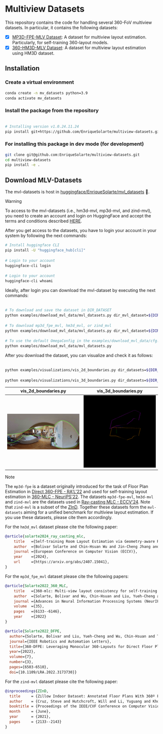 # Multiview Datasets

This repository contains the code for handling several 360-FoV multiview datasets. 
In particular, it contains the following datasets:

<!-- - [ ] [MP3D-VO Dataset](https://github.com/EnriqueSolarte/robust_360_8PA): A dataset of sequence of 360-images for visual odometry task.
- [ ] [MP3D-FPE Dataset](https://github.com/EnriqueSolarte/direct_360_FPE): A dataset for floor plan estimation using multiple 360-images. -->
- [x] [MP3D-FPE-MLV Dataset](https://github.com/EnriqueSolarte/360-mlc): A dataset for multiview layout estimation. Particularly, for self-training 360-layout models.
- [x] [360-HM3D-MLV Dataset](https://github.com/EnriqueSolarte/ray_casting_mlc): A dataset for multiview layout estimation using HM3D dataset.

## Installation

### Create a virtual environment
```sh 
conda create -n mv_datasets python=3.9
conda activate mv_datasets
```

### Install the package from the repository
```sh

# Installing version v1.0.24.11.24
pip install git+https://github.com/EnriqueSolarte/multiview-datasets.git@v1.0.1
```

### For installing this package in dev mode (for development)
```sh 
git clone git@github.com:EnriqueSolarte/multiview-datasets.git
cd multiview-datasets
pip install -e .
```

## Download MLV-Datasets
The mvl-datasets is host in [huggingface/EnriqueSolarte/mvl_datasets](https://huggingface.co/datasets/EnriqueSolarte/mvl_datasets) 🤗. 

> [!WARNING]  
> To access to the mvl-datasets (i.e., hm3d-mvl, mp3d-mvl, and zind-mvl), you need to create an account and login on HuggingFace and accept the terms and conditions described [HERE](https://huggingface.co/datasets/EnriqueSolarte/mvl_datasets). 

After you get access to the datasets, you have to login your account in your system by following the next commands:

```bash
# Install huggingface CLI 
pip install -U "huggingface_hub[cli]"

# Login to your account
huggingface-cli login

# Login to your account
huggingface-cli whoami
```

Ideally, after login you can download the mvl-dataset by executing the next commands: 
```bash

# To download and save the dataset in DIR_DATASET
python examples/download_mvl_data/mvl_datasets.py dir_mvl_dataset=${DIR_DATASET}

# To download mp3d_fpe_mvl, hm3d_mvl, or zind_mvl 
python examples/download_mvl_data/mvl_datasets.py dir_mvl_dataset=${DIR_DATASET} dataset=${DATASET_NAME}

# To use the default OmegaConfig in the examples/download_mvl_data/cfg.yaml 
python examples/download_mvl_data/mvl_datasets.py
```

After you download the dataset, you can visualize and check it as follows: 
```bash

python examples/visualizations/vis_2d_boundaries.py dir_datasets=${DIR_DATASET}

python examples/visualizations/vis_3d_boundaries.py dir_datasets=${DIR_DATASET}

```
vis_2d_boundaries.py             |  vis_3d_boundaries.py
:-------------------------:|:-------------------------:
![](assets/vis_2d_boundaries.png)  |  ![](assets/vis_3d_boundaries.png)

> [!NOTE]
> The `mp3d-fpe` is a dataset originally introduced for the task of Floor Plan Estimation in [Direct 360-FPE - RA'L'22](https://github.com/EnriqueSolarte/direct_360_FPE) and used for self-training layout estimation in [360-MLC - NeuriPS'22](https://enriquesolarte.github.io/360-mlc/). The datasets `mp3d-fpe-mvl`, `hm3d-mvl` and `zind-mvl` are the datasets used in [Ray-casting MLC - ECCV'24](https://enriquesolarte.github.io/ray-casting-mlc/). Note that `zind-mvl` is a subset of the [ZInD]((https://github.com/zillow/zind)). Together these datasets  form the  `mvl-datasets` aiming for a unified benchmark for multiview layout estimation. If you use these datasets, please cite them accordingly. 


For the `hm3d_mvl` dataset please cite the following paper:

```bibtex
@article{solarte2024_ray_casting_mlc,
    title   ={Self-training Room Layout Estimation via Geometry-aware Ray-casting}, 
    author  ={Bolivar Solarte and Chin-Hsuan Wu and Jin-Cheng Jhang and Jonathan Lee and Yi-Hsuan Tsai and Min Sun},
    journal ={European Conference on Computer Vision (ECCV)},
    year    ={2024},
    url     ={https://arxiv.org/abs/2407.15041}, 
}
```

For the `mp3d_fpe_mvl` dataset please cite the following papers:
```bibtex
@article{Solarte2022_360_MLC,
    title   ={360-mlc: Multi-view layout consistency for self-training and hyper-parameter tuning},
    author  ={Solarte, Bolivar and Wu, Chin-Hsuan and Liu, Yueh-Cheng and Tsai, Yi-Hsuan and Sun, Min},
    journal ={Advances in Neural Information Processing Systems (NeurIPS)},
    volume  ={35},
    pages   ={6133--6146},
    year    ={2022}
}
```
```bibtex
@article{Solarte2022_DFPE,
  author={Solarte, Bolivar and Liu, Yueh-Cheng and Wu, Chin-Hsuan and Tsai, Yi-Hsuan and Sun, Min},
  journal={IEEE Robotics and Automation Letters}, 
  title={360-DFPE: Leveraging Monocular 360-Layouts for Direct Floor Plan Estimation}, 
  year={2022},
  volume={7},
  number={3},
  pages={6503-6510},
  doi={10.1109/LRA.2022.3173730}}
```

For the `zind-mvl` dataset please cite the following paper:
```bibtex
@inproceedings{ZInD,
  title     = {Zillow Indoor Dataset: Annotated Floor Plans With 360º Panoramas and 3D Room Layouts},
  author    = {Cruz, Steve and Hutchcroft, Will and Li, Yuguang and Khosravan, Naji and Boyadzhiev, Ivaylo and Kang, Sing Bing},
  booktitle = {Proceedings of the IEEE/CVF Conference on Computer Vision and Pattern Recognition (CVPR)},
  month     = {June},
  year      = {2021},
  pages     = {2133--2143}
}
```

